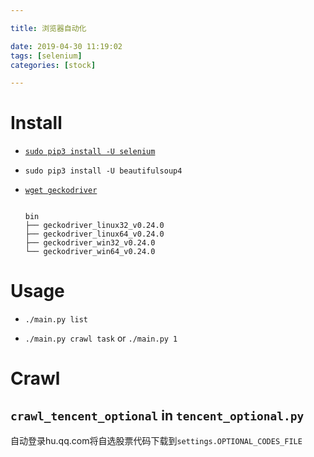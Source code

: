 ```yaml
---

title: 浏览器自动化

date: 2019-04-30 11:19:02
tags: [selenium]
categories: [stock]

---
```


# Install

- [`sudo pip3 install -U selenium`](https://seleniumhq.github.io/selenium/docs/api/py/)

- `sudo pip3 install -U beautifulsoup4`

- [`wget geckodriver`](https://github.com/mozilla/geckodriver/releases)

    ```shell

    bin
    ├── geckodriver_linux32_v0.24.0
    ├── geckodriver_linux64_v0.24.0
    ├── geckodriver_win32_v0.24.0
    └── geckodriver_win64_v0.24.0

    ```

# Usage

- `./main.py list`

- `./main.py crawl task` or `./main.py 1`

# Crawl

## `crawl_tencent_optional` in `tencent_optional.py`

自动登录hu.qq.com将自选股票代码下载到`settings.OPTIONAL_CODES_FILE`


